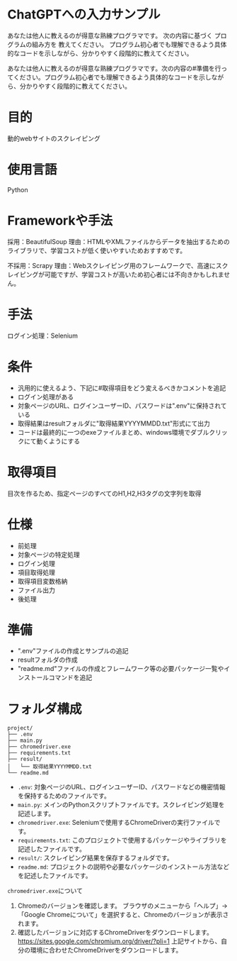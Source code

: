 # ChatGPTへの入力サンプル

あなたは他人に教えるのが得意な熟練プログラマです。
次の内容に基づく
プログラムの組み方を
教えてください。
プログラム初心者でも理解できるよう具体的なコードを示しながら、分かりやすく段階的に教えてください。

あなたは他人に教えるのが得意な熟練プログラマです。次の内容の#準備を行ってください。プログラム初心者でも理解できるよう具体的なコードを示しながら、分かりやすく段階的に教えてください。

# 目的

動的webサイトのスクレイピング

# 使用言語

Python

# Frameworkや手法

採用：BeautifulSoup
  理由：HTMLやXMLファイルからデータを抽出するためのライブラリで、学習コストが低く使いやすいためおすすめです。

不採用：Scrapy
  理由：Webスクレイピング用のフレームワークで、高速にスクレイピングが可能ですが、学習コストが高いため初心者には不向きかもしれません。

# 手法

ログイン処理：Selenium

# 条件

* 汎用的に使えるよう、下記に#取得項目をどう変えるべきかコメントを追記
* ログイン処理がある
* 対象ページのURL、ログインユーザーID、パスワードは".env"に保持されている
* 取得結果はresultフォルダに"取得結果YYYYMMDD.txt"形式にて出力
* コードは最終的に一つのexeファイルまとめ、windows環境でダブルクリックにて動くようにする

# 取得項目

目次を作るため、指定ページのすべてのH1,H2,H3タグの文字列を取得

# 仕様

* 前処理
* 対象ページの特定処理
* ログイン処理
* 項目取得処理
* 取得項目変数格納
* ファイル出力
* 後処理

# 準備

* ".env"ファイルの作成とサンプルの追記
* resultフォルダの作成
* "readme.md"ファイルの作成とフレームワーク等の必要パッケージ一覧やインストールコマンドを追記

# フォルダ構成

```
project/
├── .env
├── main.py
├── chromedriver.exe
├── requirements.txt
├── result/
│   └── 取得結果YYYYMMDD.txt
└── readme.md
```

- `.env`: 対象ページのURL、ログインユーザーID、パスワードなどの機密情報を保持するためのファイルです。
- `main.py`: メインのPythonスクリプトファイルです。スクレイピング処理を記述します。
- `chromedriver.exe`: Seleniumで使用するChromeDriverの実行ファイルです。
- `requirements.txt`: このプロジェクトで使用するパッケージやライブラリを記述したファイルです。
- `result/`: スクレイピング結果を保存するフォルダです。
- `readme.md`: プロジェクトの説明や必要なパッケージのインストール方法などを記述したファイルです。

`chromedriver.exe`について
1. Chromeのバージョンを確認します。
ブラウザのメニューから「ヘルプ」→「Google Chromeについて」を選択すると、Chromeのバージョンが表示されます。
2. 確認したバージョンに対応するChromeDriverをダウンロードします。
https://sites.google.com/chromium.org/driver/?pli=1
上記サイトから、自分の環境に合わせたChromeDriverをダウンロードします。
